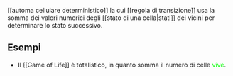 [[automa cellulare deterministico]] la cui [[regola di transizione]] usa la somma dei valori numerici degli [[stato di una cella|stati]] dei vicini per determinare lo stato successivo.

## Esempi

- Il [[Game of Life]] è totalistico, in quanto somma il numero di celle <span style="color: lime;">vive</span>.
